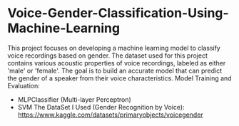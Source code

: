 # Voice-Gender-Classification-Using-Machine-Learning
This project focuses on developing a machine learning model to classify voice recordings based on gender. The dataset used for this project contains various acoustic properties of voice recordings, labeled as either 'male' or 'female'. The goal is to build an accurate model that can predict the gender of a speaker from their voice characteristics.
Model Training and Evaluation:
- MLPClassifier (Multi-layer Perceptron)
- SVM
The DataSet I Used (Gender Recognition by Voice): https://www.kaggle.com/datasets/primaryobjects/voicegender

